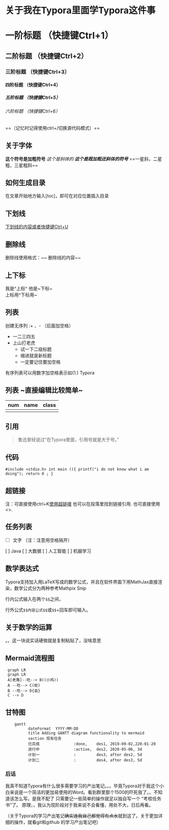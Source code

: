
# 关于我在Typora里面学Typora这件事
# 一阶标题 （快捷键Ctrl+1）
## 二阶标题 （快捷键Ctrl+2）
### 三阶标题 （快捷键Ctrl+3）
#### 四阶标题 （快捷键Ctrl+4）
##### 五阶标题 （快捷键Ctrl+5）
###### 六阶标题 （快捷键Ctrl+6）

==（记忆时记得使用ctrl+/切换源代码模式）==
## 关于字体
**这个符号是加粗符号**
*这个是斜体的*
***这个是既加粗还斜体的符号***
==一星斜，二星粗，三星粗斜== 

## 如何生成目录

在文章开始地方输入[toc]，即可在对应位置插入目录

## 下划线

<u>下划线的内容或者快捷键Ctrl+U</u>

## 删除线
删除线使用格式：~~ 删除线的内容~~

## 上下标
我是^上标^ 他是~下标~	
上标用^下标用~
## 列表
创建无序列 :+ 、- （后面加空格）
+ 一二三四五
+ 上山打老虎
  + 试一下二级标题
  + 缩进就是新标题
  + 一定要记住要加空格
    

有序列表可以用数字加空格表示如(1.) Typora

## 列表    ~直接编辑比较简单~

| num  | name | class |
| ---- | ---- | ----- |
|      |      |       |
## 引用
>鲁迅曾经说过“在Typora里面，引用号就是大于号。”

##  代码
`#include <stdio.h>
 int main (){
 	printf("i do not know what i am doing");
 return 0 ;
 }`
 ## 超链接
注：可直接使用ctrl+K[使用超链接]()
也可以在段落里找到链接引用.
也可直接使用<>.

## 任务列表
- [ ] 文字 （注：注意用空格隔开）

[ ] Java
[ ] 大数据
[ ] 人工智能
[ ] 机器学习

## 数学表达式
Typora支持加入用LaTeX写成的数学公式，并且在软件界面下用MathJax直接渲染，数学公式分为两种参考Mathpix Snip

行内公式输入在两个`$$`之间，

行外公式`$$内容公式$$`或`$$`+回车即可输入。

## 关于数学的运算
。。这一块说实话硬做就是复制粘贴了，没啥意思

## Mermaid流程图
   ``` mermaid
	graph LR
	graph LR
	A[老鹰]--吃--> B((小鸡))
	A --吃--> C(蛇)
	B --吃--> D{虫}
	C --> D
   ```

## 甘特图
```mermaid
	gantt
	      dateFormat  YYYY-MM-DD
	      title Adding GANTT diagram functionality to mermaid
	      section 现有任务
	      已完成               :done,    des1, 2019-09-02,220-01-20
	      进行中               :active,  des2, 2020-05-06, 3d
	      计划一               :         des3, after des2, 5d
	      计划二               :         des4, after des3, 5d
```

### 后话
我真不知道Typora有什么很多需要学习的产出笔记。。。毕竟Typora对于我这个小白来说是一个简洁的更加易使用的Word。看到群里那个1500的吓死我了。。不知道该怎么写。是我不配了
  只需要记一些简单的操作就足以独自写一个 “考核任务书”了。
原理，，我认为现阶段对于我来说不会看懂，用处不大，日后再看。

（关于Typora的学习产出笔记~~确实连我自己都觉得有点水~~就到这了。关于更加详细的操作，就看git和github 的学习产出笔记吧）
